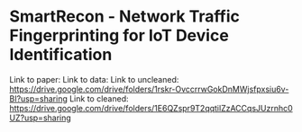 # SmartRecon - Network Traffic Fingerprinting for IoT Device Identification
Link to paper:
Link to data:
  Link to uncleaned: https://drive.google.com/drive/folders/1rskr-OvccrrwGokDnMWjsfpxsiu6v-BI?usp=sharing
  Link to cleaned: https://drive.google.com/drive/folders/1E6QZspr9T2qqtilZzACCqsJUzrnhc0UZ?usp=sharing
